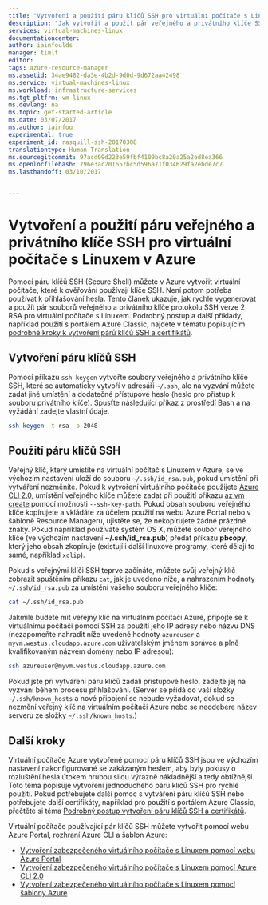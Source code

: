 ```yaml
---
title: "Vytvoření a použití páru klíčů SSH pro virtuální počítače s Linuxem v Azure | Dokumentace Microsoftu"
description: "Jak vytvořit a použít pár veřejného a privátního klíče SSH pro virtuální počítače s Linuxem v Azure k vylepšení zabezpečení procesu ověřování."
services: virtual-machines-linux
documentationcenter: 
author: iainfoulds
manager: timlt
editor: 
tags: azure-resource-manager
ms.assetid: 34ae9482-da3e-4b2d-9d0d-9d672aa42498
ms.service: virtual-machines-linux
ms.workload: infrastructure-services
ms.tgt_pltfrm: vm-linux
ms.devlang: na
ms.topic: get-started-article
ms.date: 03/07/2017
ms.author: iainfou
experimental: true
experiment_id: rasquill-ssh-20170308
translationtype: Human Translation
ms.sourcegitcommit: 97acd09d223e59fbf4109bc8a20a25a2ed8ea366
ms.openlocfilehash: 796e3ac201657bc5d596a71f034629fa2ebde7c7
ms.lasthandoff: 03/10/2017


---
```


# <a name="how-to-create-and-use-an-ssh-public-and-private-key-pair-for-linux-vms-in-azure"></a>Vytvoření a použití páru veřejného a privátního klíče SSH pro virtuální počítače s Linuxem v Azure
Pomocí páru klíčů SSH (Secure Shell) můžete v Azure vytvořit virtuální počítače, které k ověřování používají klíče SSH. Není potom potřeba používat k přihlašování hesla. Tento článek ukazuje, jak rychle vygenerovat a použít pár souborů veřejného a privátního klíče protokolu SSH verze 2 RSA pro virtuální počítače s Linuxem. Podrobný postup a další příklady, například použití s portálem Azure Classic, najdete v tématu popisujícím [podrobné kroky k vytvoření párů klíčů SSH a certifikátů](virtual-machines-linux-create-ssh-keys-detailed.md).

## <a name="create-an-ssh-key-pair"></a>Vytvoření páru klíčů SSH
Pomocí příkazu `ssh-keygen` vytvořte soubory veřejného a privátního klíče SSH, které se automaticky vytvoří v adresáři `~/.ssh`, ale na vyzvání můžete zadat jiné umístění a dodatečné přístupové heslo (heslo pro přístup k souboru privátního klíče). Spusťte následující příkaz z prostředí Bash a na vyžádání zadejte vlastní údaje.

```bash
ssh-keygen -t rsa -b 2048 
```

## <a name="use-the-ssh-key-pair"></a>Použití páru klíčů SSH
Veřejný klíč, který umístíte na virtuální počítač s Linuxem v Azure, se ve výchozím nastavení uloží do souboru `~/.ssh/id_rsa.pub`, pokud umístění při vytváření nezměníte. Pokud k vytvoření virtuálního počítače použijete [Azure CLI 2.0](/cli/azure), umístění veřejného klíče můžete zadat při použití příkazu [az vm create](/cli/azure/vm#create) pomocí možnosti `--ssh-key-path`. Pokud obsah souboru veřejného klíče kopírujete a vkládáte za účelem použití na webu Azure Portal nebo v šabloně Resource Manageru, ujistěte se, že nekopírujete žádné prázdné znaky. Pokud například používáte systém OS X, můžete soubor veřejného klíče (ve výchozím nastavení **~/.ssh/id_rsa.pub**) předat příkazu **pbcopy**, který jeho obsah zkopíruje (existují i další linuxové programy, které dělají to samé, například `xclip`). 

Pokud s veřejnými klíči SSH teprve začínáte, můžete svůj veřejný klíč zobrazit spuštěním příkazu `cat`, jak je uvedeno níže, a nahrazením hodnoty `~/.ssh/id_rsa.pub` za umístění vašeho souboru veřejného klíče:

```bash
cat ~/.ssh/id_rsa.pub
```

Jakmile budete mít veřejný klíč na virtuálním počítači Azure, připojte se k virtuálnímu počítači pomocí SSH za použití jeho IP adresy nebo názvu DNS (nezapomeňte nahradit níže uvedené hodnoty `azureuser` a `myvm.westus.cloudapp.azure.com` uživatelským jménem správce a plně kvalifikovaným názvem domény nebo IP adresou):

```bash
ssh azureuser@myvm.westus.cloudapp.azure.com
```

Pokud jste při vytváření páru klíčů zadali přístupové heslo, zadejte jej na vyzvání během procesu přihlašování. (Server se přidá do vaší složky `~/.ssh/known_hosts` a nové připojení se nebude vyžadovat, dokud se nezmění veřejný klíč na virtuálním počítači Azure nebo se neodebere název serveru ze složky `~/.ssh/known_hosts`.)

## <a name="next-steps"></a>Další kroky

Virtuální počítače Azure vytvořené pomocí páru klíčů SSH jsou ve výchozím nastavení nakonfigurované se zakázaným heslem, aby byly pokusy o rozluštění hesla útokem hrubou silou výrazně nákladnější a tedy obtížnější. Toto téma popisuje vytvoření jednoduchého páru klíčů SSH pro rychlé použití. Pokud potřebujete další pomoc s vytváření páru klíčů SSH nebo potřebujete další certifikáty, například pro použití s portálem Azure Classic, přečtěte si téma [Podrobný postup vytvoření páru klíčů SSH a certifikátů](virtual-machines-linux-create-ssh-keys-detailed.md).

Virtuální počítače používající pár klíčů SSH můžete vytvořit pomocí webu Azure Portal, rozhraní Azure CLI a šablon Azure:

* [Vytvoření zabezpečeného virtuálního počítače s Linuxem pomocí webu Azure Portal](virtual-machines-linux-quick-create-portal.md?toc=%2fazure%2fvirtual-machines%2flinux%2ftoc.json)
* [Vytvoření zabezpečeného virtuálního počítače s Linuxem pomocí Azure CLI 2.0](virtual-machines-linux-quick-create-cli.md?toc=%2fazure%2fvirtual-machines%2flinux%2ftoc.json)
* [Vytvoření zabezpečeného virtuálního počítače s Linuxem pomocí šablony Azure](virtual-machines-linux-create-ssh-secured-vm-from-template.md?toc=%2fazure%2fvirtual-machines%2flinux%2ftoc.json)

